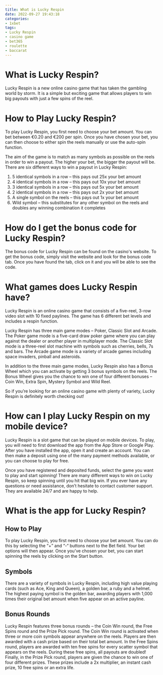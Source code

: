 ```yaml
---
title: What is Lucky Respin
date: 2022-09-27 19:43:18
categories:
- 1xbet
tags:
- Lucky Respin
- casino game
- bet365
- roulette
- baccarat
---
```



#  What is Lucky Respin?

Lucky Respin is a new online casino game that has taken the gambling world by storm. It is a simple but exciting game that allows players to win big payouts with just a few spins of the reel.

# How to Play Lucky Respin?

To play Lucky Respin, you first need to choose your bet amount. You can bet between €0.20 and €200 per spin. Once you have chosen your bet, you can then choose to either spin the reels manually or use the auto-spin function.

The aim of the game is to match as many symbols as possible on the reels in order to win a payout. The higher your bet, the bigger the payout will be. There are six different ways to win a payout in Lucky Respin:

1) 5 identical symbols in a row – this pays out 25x your bet amount
2) 4 identical symbols in a row – this pays out 10x your bet amount
3) 3 identical symbols in a row – this pays out 5x your bet amount
4) 2 identical symbols in a row – this pays out 2x your bet amount
5) A single symbol on the reels – this pays out 1x your bet amount
6) Wild symbol – this substitutes for any other symbol on the reels and doubles any winning combination it completes

#  How do I get the bonus code for Lucky Respin?

The bonus code for Lucky Respin can be found on the casino's website. To get the bonus code, simply visit the website and look for the bonus code tab. Once you have found the tab, click on it and you will be able to see the code.

#  What games does Lucky Respin have?

Lucky Respin is an online casino game that consists of a five-reel, 3-row video slot with 10 fixed paylines. The game has 6 different bet levels and includes a respin function.

Lucky Respin has three main game modes – Poker, Classic Slot and Arcade. The Poker game mode is a five-card draw poker game where you can play against the dealer or another player in multiplayer mode. The Classic Slot mode is a three-reel slot machine with symbols such as cherries, bells, 7s and bars. The Arcade game mode is a variety of arcade games including space invaders, pinball and asteroids.

In addition to the three main game modes, Lucky Respin also has a Bonus Wheel which you can activate by getting 3 bonus symbols on the reels. The Bonus Wheel gives you the chance to win one of four different bonuses – Coin Win, Extra Spin, Mystery Symbol and Wild Reel.

So if you’re looking for an online casino game with plenty of variety, Lucky Respin is definitely worth checking out!

#  How can I play Lucky Respin on my mobile device?

Lucky Respin is a slot game that can be played on mobile devices. To play, you will need to first download the app from the App Store or Google Play. After you have installed the app, open it and create an account. You can then make a deposit using one of the many payment methods available, or you can choose to play for free.

Once you have registered and deposited funds, select the game you want to play and start spinning! There are many different ways to win on Lucky Respin, so keep spinning until you hit that big win. If you ever have any questions or need assistance, don’t hesitate to contact customer support. They are available 24/7 and are happy to help.

#  What is the app for Lucky Respin?

## How to Play

To play Lucky Respin, you first need to choose your bet amount. You can do this by selecting the “+” and “-“ buttons next to the Bet field. Your bet options will then appear. Once you’ve chosen your bet, you can start spinning the reels by clicking on the Start button.

## Symbols

There are a variety of symbols in Lucky Respin, including high value playing cards (such as Ace, King and Queen), a golden bar, a ruby and a helmet. The highest paying symbol is the golden bar, awarding players with 1,000 times their original bet amount when five appear on an active payline.

## Bonus Rounds

Lucky Respin features three bonus rounds – the Coin Win round, the Free Spins round and the Prize Pick round. The Coin Win round is activated when three or more coin symbols appear anywhere on the reels. Players are then awarded with a cash prize based on their total bet amount. In the Free Spins round, players are awarded with ten free spins for every scatter symbol that appears on the reels. During these free spins, all payouts are doubled! Finally, in the Prize Pick round, players are given the chance to win one of four different prizes. These prizes include a 2x multiplier, an instant cash prize, 10 free spins or an extra life.